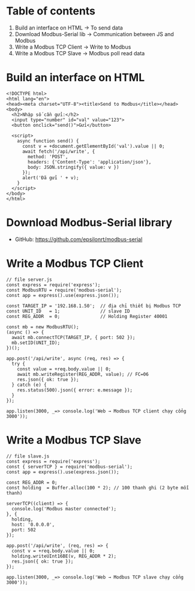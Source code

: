 # Table of contents
1. Build an interface on HTML -> To send data
2. Download Modbus-Serial lib -> Communication between JS and Modbus
3. Write a Modbus TCP Client  -> Write to Modbus
4. Write a Modbus TCP Slave   -> Modbus poll read data

# Build an interface on HTML
```
<!DOCTYPE html>
<html lang="en">
<head><meta charset="UTF-8"><title>Send to Modbus</title></head>
<body>
  <h2>Nhập số cần gửi:</h2>
  <input type="number" id="val" value="123">
  <button onclick="send()">Gửi</button>

  <script>
    async function send() {
      const v = +document.getElementById('val').value || 0;
      await fetch('/api/write', {
        method: 'POST',
        headers: {'Content-Type': 'application/json'},
        body: JSON.stringify({ value: v })
      });
      alert('Đã gửi ' + v);
    }
  </script>
</body>
</html>
```

# Download Modbus-Serial library
- GitHub: https://github.com/epsilonrt/modbus-serial

# Write a Modbus TCP Client
```
// file server.js
const express = require('express');
const ModbusRTU = require('modbus-serial');
const app = express().use(express.json());

const TARGET_IP = '192.168.1.50';  // địa chỉ thiết bị Modbus TCP
const UNIT_ID   = 1;               // slave ID
const REG_ADDR  = 0;               // Holding Register 40001

const mb = new ModbusRTU();
(async () => {
  await mb.connectTCP(TARGET_IP, { port: 502 });
  mb.setID(UNIT_ID);
})();

app.post('/api/write', async (req, res) => {
  try {
    const value = +req.body.value || 0;
    await mb.writeRegister(REG_ADDR, value); // FC=06
    res.json({ ok: true });
  } catch (e) {
    res.status(500).json({ error: e.message });
  }
});

app.listen(3000, _=> console.log('Web → Modbus TCP client chạy cổng 3000'));
```
# Write a Modbus TCP Slave
```
// file slave.js
const express = require('express');
const { serverTCP } = require('modbus-serial');
const app = express().use(express.json());

const REG_ADDR = 0;
const holding  = Buffer.alloc(100 * 2); // 100 thanh ghi (2 byte mỗi thanh)

serverTCP((client) => {
  console.log('Modbus master connected');
}, {
  holding, 
  host: '0.0.0.0',
  port: 502
});

app.post('/api/write', (req, res) => {
  const v = +req.body.value || 0;
  holding.writeUInt16BE(v, REG_ADDR * 2);
  res.json({ ok: true });
});

app.listen(3000, _=> console.log('Web → Modbus TCP slave chạy cổng 3000'));
```
